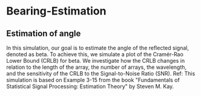 # Bearing-Estimation
## Estimation of angle
In this simulation, our goal is to estimate the angle of the reflected signal, denoted as beta. To achieve this, we simulate a plot of the Cramér-Rao Lower Bound (CRLB) for beta. We investigate how the CRLB changes in relation to the length of the array, the number of arrays, the wavelength, and the sensitivity of the CRLB to the Signal-to-Noise Ratio (SNR).
Ref: This simulation is based on Example 3-15 from the book "Fundamentals of Statistical Signal Processing: Estimation Theory" by Steven M. Kay.
